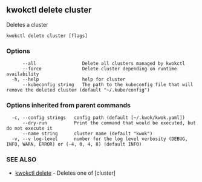 ## kwokctl delete cluster

Deletes a cluster

```
kwokctl delete cluster [flags]
```

### Options

```
      --all                 Delete all clusters managed by kwokctl
      --force               Delete cluster depending on runtime availability
  -h, --help                help for cluster
      --kubeconfig string   The path to the kubeconfig file that will remove the deleted cluster (default "~/.kube/config")
```

### Options inherited from parent commands

```
  -c, --config strings   config path (default [~/.kwok/kwok.yaml])
      --dry-run          Print the command that would be executed, but do not execute it
      --name string      cluster name (default "kwok")
  -v, --v log-level      number for the log level verbosity (DEBUG, INFO, WARN, ERROR) or (-4, 0, 4, 8) (default INFO)
```

### SEE ALSO

* [kwokctl delete](kwokctl_delete.md)	 - Deletes one of [cluster]

